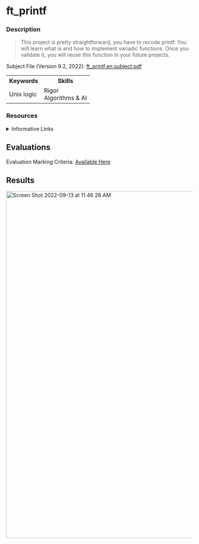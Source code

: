 # ft_printf
### Description
  > This project is pretty straightforward, you have to recode printf. 
    You will learn what is and how to implement variadic functions. Once you validate it, you will reuse this function in your future projects. 
  
  Subject File (Version 9.2, 2022): [ft_printf.en.subject.pdf](https://github.com/kaseypsbrice/42-Cursus/files/9241323/ft_printf.en.subject.pdf)

  
 <table>
  <tr>
    <th>Keywords</th>
    <th>Skills</th>
    </tr>
  <tr>
    <td>Unix logic</td>
    <td>Rigor<br>
      Algorithms & AI<br>
    </tr>
  </table>
    
### Resources

  <details><summary>Informative Links</summary>
    <ul>
      <li><a href="https://www.equestionanswers.com/c/c-printf-scanf-working-principle.php">How printf and scanf function works in c internally? (implementation of printf and scanf) - Team EQA</a></li>
    </ul>
  </details>
  
## Evaluations

Evaluation Marking Criteria: [Available Here](https://github.com/pasqualerossi/42-Evaluations/tree/main/Printf)

## Results 

<img width="936" alt="Screen Shot 2022-09-13 at 11 46 26 AM" src="https://user-images.githubusercontent.com/97709643/189792562-4a38ad6e-75cf-4165-8c2d-f2544b2b0ba1.png">

